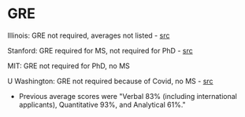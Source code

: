 # GRE

Illinois: GRE not required, averages not listed - [src](http://www.cs.illinois.edu/admissions/graduate/faqs)

Stanford: GRE required for MS, not required for PhD - [src](https://cs.stanford.edu/admissions/checklist)

MIT: GRE not required for PhD, no MS

U Washington: GRE not required because of Covid, no MS - [src](https://www.cs.washington.edu/academics/phd/admissions/required-materials#GRE)
* Previous average scores were "Verbal 83% (including international applicants), Quantitative 93%, and Analytical 61%."